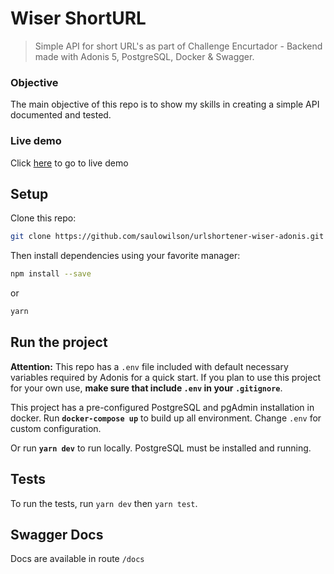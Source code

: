 # Wiser ShortURL
> Simple API for short URL's as part of Challenge Encurtador - Backend
> made with Adonis 5, PostgreSQL, Docker & Swagger.
### Objective
The main objective of this repo is to show my skills in creating a simple API  documented and tested.
### Live demo
Click [here](https://acmetrix.com) to go to live demo
## Setup
Clone this repo:
```sh
git clone https://github.com/saulowilson/urlshortener-wiser-adonis.git
```
Then install dependencies using your favorite manager:
```sh
npm install --save
```
or
 ```sh
yarn
```

## Run the project
**Attention:** This repo has a `.env` file included with default necessary variables required by Adonis for a quick start.  If you plan to use this project for your own use, **make sure that include `.env` in your `.gitignore`**.

This project has a pre-configured PostgreSQL and pgAdmin installation in docker. Run **`docker-compose up`** to build up all environment. Change `.env` for custom configuration.

Or run **`yarn dev`** to run locally. PostgreSQL must be installed and running.

## Tests
To run the tests, run `yarn dev` then `yarn test`.

## Swagger Docs
Docs are available in route `/docs`